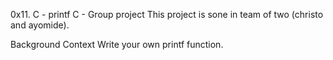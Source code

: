 0x11. C - printf
C - Group project
This project is sone in team of two (christo and ayomide).

Background Context
Write your own printf function.
